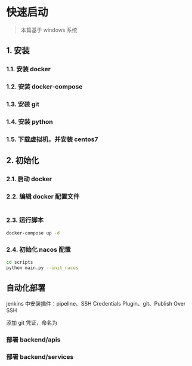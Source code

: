 # 快速启动

> 本篇基于 windows 系统

## 1. 安装

### 1.1. 安装 docker

### 1.2. 安装 docker-compose

### 1.3. 安装 git

### 1.4. 安装 python

### 1.5. 下载虚拟机，并安装 centos7

## 2. 初始化

### 2.1. 启动 docker

### 2.2. 编辑 docker 配置文件

```bash
```

### 2.3. 运行脚本

```bash
docker-compose up -d
```

### 2.4. 初始化 nacos 配置

```bash
cd scripts
python main.py --init_nacos
```

## 自动化部署

jenkins 中安装插件：pipeline、SSH Credentials Plugin、git、Publish Over SSH

添加 git 凭证，命名为 

### 部署 backend/apis

### 部署 backend/services

